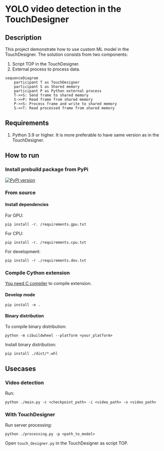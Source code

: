 # YOLO video detection in the TouchDesigner

## Description

This project demonstrate how to use custom ML model in the TouchDesigner. The solution consists from two components:
1. Script TOP in the TouchDesigner.
2. External process to process data.

```mermaid
sequenceDiagram
    participant T as TouchDesigner
    participant S as Shared memory
    participant P as Python external process
    T->>S: Send frame to shared memory
    S->>P: Read frame from shared memory
    P->>S: Process frame and write to shared memory
    S->>T: Read processed frame from shared memory
```


## Requirements

1. Python 3.9 or higher. It is more preferable to have same version as in the TouchDesigner.

## How to run

### Install prebuild package from PyPi

[![PyPI version](https://badge.fury.io/py/touch-designer-yolo-detection.svg)](https://badge.fury.io/py/touch-designer-yolo-detection)

### From source

#### Install dependencies

For GPU:
```
pip install -r. /requirements.gpu.txt
```

For CPU:
```
pip install -r. /requirements.cpu.txt
```

For development:
```
pip install -r ./requirements.dev.txt
```

### Compile Cython extension

[You need C compiler](https://docs.cython.org/en/latest/src/quickstart/install.html#installing-cython) to compile extension.

#### Develop mode
```
pip install -e .
```

#### Binary distribution

To compile binary distribution:
```
python -m cibuildwheel --platform <your_platform>
```

Install binary distribution:
```
pip install ./dist/*.whl
```

## Usecases

### Video detection
Run:
```
python ./main.py -c <checkpoint_path> -i <video_path> -o <video_path>
```

### With TouchDesigner

Run server processing:
```
python ./processing.py -p <path_to_model>
```

Open `touch_designer.py` in the TouchDesigner as script TOP.

